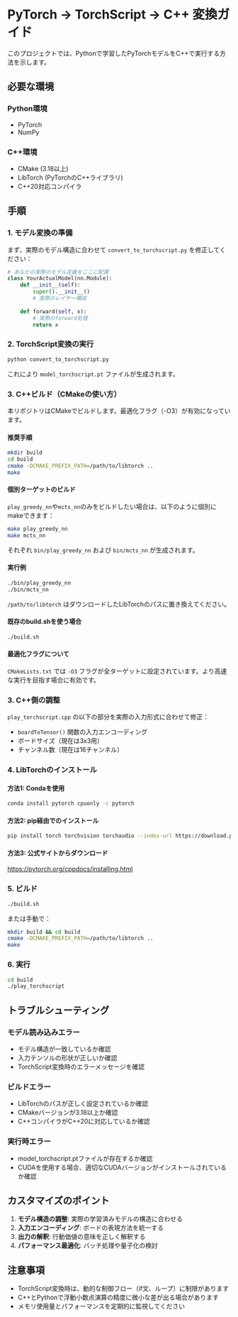 # PyTorch → TorchScript → C++ 変換ガイド

このプロジェクトでは、Pythonで学習したPyTorchモデルをC++で実行する方法を示します。

## 必要な環境

### Python環境
- PyTorch
- NumPy

### C++環境
- CMake (3.18以上)
- LibTorch (PyTorchのC++ライブラリ)
- C++20対応コンパイラ

## 手順

### 1. モデル変換の準備

まず、実際のモデル構造に合わせて `convert_to_torchscript.py` を修正してください：

```python
# あなたの実際のモデル定義をここに配置
class YourActualModel(nn.Module):
    def __init__(self):
        super().__init__()
        # 実際のレイヤー構成
    
    def forward(self, x):
        # 実際のforward処理
        return x
```

### 2. TorchScript変換の実行

```bash
python convert_to_torchscript.py
```

これにより `model_torchscript.pt` ファイルが生成されます。

### 3. C++ビルド（CMakeの使い方）

本リポジトリはCMakeでビルドします。最適化フラグ（-O3）が有効になっています。

#### 推奨手順

```bash
mkdir build
cd build
cmake -DCMAKE_PREFIX_PATH=/path/to/libtorch ..
make
```

#### 個別ターゲットのビルド

`play_greedy_nn`や`mcts_nn`のみをビルドしたい場合は、以下のように個別にmakeできます：

```bash
make play_greedy_nn
make mcts_nn
```

それぞれ `bin/play_greedy_nn` および `bin/mcts_nn` が生成されます。

#### 実行例

```bash
./bin/play_greedy_nn
./bin/mcts_nn
```

`/path/to/libtorch` はダウンロードしたLibTorchのパスに置き換えてください。

#### 既存のbuild.shを使う場合

```bash
./build.sh
```

#### 最適化フラグについて

`CMakeLists.txt` では `-O3` フラグが全ターゲットに設定されています。より高速な実行を目指す場合に有効です。

### 3. C++側の調整

`play_torchscript.cpp` の以下の部分を実際の入力形式に合わせて修正：

- `boardToTensor()` 関数の入力エンコーディング
- ボードサイズ（現在は3x3用）
- チャンネル数（現在は16チャンネル）

### 4. LibTorchのインストール

#### 方法1: Condaを使用
```bash
conda install pytorch cpuonly -c pytorch
```

#### 方法2: pip経由でのインストール
```bash
pip install torch torchvision torchaudio --index-url https://download.pytorch.org/whl/cpu
```

#### 方法3: 公式サイトからダウンロード
https://pytorch.org/cppdocs/installing.html

### 5. ビルド

```bash
./build.sh
```

または手動で：

```bash
mkdir build && cd build
cmake -DCMAKE_PREFIX_PATH=/path/to/libtorch ..
make
```

### 6. 実行

```bash
cd build
./play_torchscript
```

## トラブルシューティング

### モデル読み込みエラー
- モデル構造が一致しているか確認
- 入力テンソルの形状が正しいか確認
- TorchScript変換時のエラーメッセージを確認

### ビルドエラー
- LibTorchのパスが正しく設定されているか確認
- CMakeバージョンが3.18以上か確認
- C++コンパイラがC++20に対応しているか確認

### 実行時エラー
- model_torchscript.ptファイルが存在するか確認
- CUDAを使用する場合、適切なCUDAバージョンがインストールされているか確認

## カスタマイズのポイント

1. **モデル構造の調整**: 実際の学習済みモデルの構造に合わせる
2. **入力エンコーディング**: ボードの表現方法を統一する
3. **出力の解釈**: 行動価値の意味を正しく解釈する
4. **パフォーマンス最適化**: バッチ処理や量子化の検討

## 注意事項

- TorchScript変換時は、動的な制御フロー（if文、ループ）に制限があります
- C++とPythonで浮動小数点演算の精度に微小な差が出る場合があります
- メモリ使用量とパフォーマンスを定期的に監視してください

